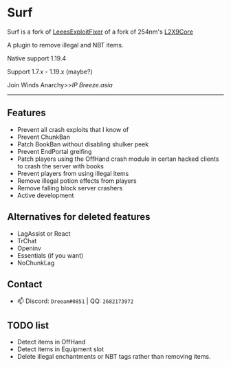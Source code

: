 # Surf
Surf is a fork of [LeeesExploitFixer](https://github.com/XeraPlugins/LeeesExploitFixer-3.0) of a fork of 254nm's [L2X9Core](https://github.com/254nm/L2X9Core)

A plugin to remove illegal and NBT items.

Native support 1.19.4

Support 1.7.x - 1.19.x (maybe?)

Join Winds Anarchy>>*IP Breeze.asia*
___

## Features

* Prevent all crash exploits that I know of
* Prevent ChunkBan
* Patch BookBan without disabling shulker peek
* Prevent EndPortal greifing
* Patch players using the OffHand crash module in certan hacked clients to crash the server with books
* Prevent players from using illegal items
* Remove illegal potion effects from players
* Remove falling block server crashers
* Active development

## Alternatives for deleted features
* LagAssist or React
* TrChat
* Openinv
* Essentials (if you want)
* NoChunkLag

## Contact

- 📫 Discord: `Dreeam#0851` | QQ: `2682173972`

## TODO list
* Detect items in OffHand
* Detect items in Equipment slot
* Delete illegal enchantments or NBT tags rather than removing items.

